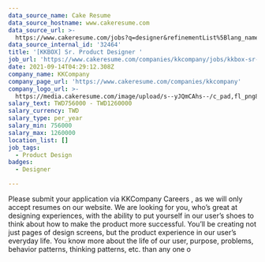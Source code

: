 ```yaml
---
data_source_name: Cake Resume
data_source_hostname: www.cakeresume.com
data_source_url: >-
  https://www.cakeresume.com/jobs?q=designer&refinementList%5Blang_name%5D%5B0%5D=English&refinementList%5Bsalary_type%5D=per_year
data_source_internal_id: '32464'
title: '[KKBOX] Sr. Product Designer '
job_url: 'https://www.cakeresume.com/companies/kkcompany/jobs/kkbox-sr-product-designer'
date: 2021-09-14T04:29:12.308Z
company_name: KKCompany
company_page_url: 'https://www.cakeresume.com/companies/kkcompany'
company_logo_url: >-
  https://media.cakeresume.com/image/upload/s--yJQmCAhs--/c_pad,fl_png8,h_200,w_200/v1637561973/kxxyllrqxnxut3jg0vup.png
salary_text: TWD756000 - TWD1260000
salary_currency: TWD
salary_type: per_year
salary_min: 756000
salary_max: 1260000
location_list: []
job_tags:
  - Product Design
badges:
  - Designer

---
```


Please submit your application via KKCompany Careers , as we will only accept resumes on our website. We are looking for you, who’s great at designing experiences, with the ability to put yourself in our user’s shoes to think about how to make the product more successful. You’ll be creating not just pages of design screens, but the product experience in our user’s everyday life. You know more about the life of our user, purpose, problems, behavior patterns, thinking patterns, etc. than any one o